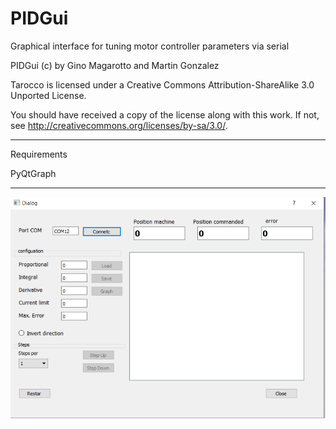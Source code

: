 # PIDGui
 Graphical interface for tuning motor controller parameters via serial

PIDGui (c) by Gino Magarotto and Martin Gonzalez

Tarocco is licensed under a
Creative Commons Attribution-ShareAlike 3.0 Unported License.

You should have received a copy of the license along with this
work.  If not, see <http://creativecommons.org/licenses/by-sa/3.0/>.

----------------------------------------------------------------------
Requirements

PyQtGraph

----------------------------------------------------------------------

![drive](/Images/scrn.png)

